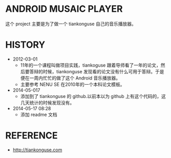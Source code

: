 # ANDROID MUSAIC PLAYER

这个 project 主要是为了做一个 tiankonguse 自己的音乐播放器。




# HISTORY

* 2012-03-01 
    * 11年的一个课程叫做项目实践，tiankoguse 跟着导师看了一年的论文，然后要答辩的时候，tiankonguse 发现看的论文没有什么可用于答辩。于是便在一周内忙忙的做了这个 Android 音乐播放器。
    * 主要参考 NENU SE 在2010年的一个本科论文模板。
* 2014-05-017 
    * 添加到了 tiankonguse 的 github.以前本以为 github 上有这个代码的，这几天统计的时候发现没有。
* 2014-05-17 08:28 
    * 添加 readme 文档



# REFERENCE

* http://tiankonguse.com 


